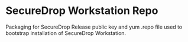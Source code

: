 SecureDrop Workstation Repo
===========================

Packaging for SecureDrop Release public key and yum .repo file
used to bootstrap installation of SecureDrop Workstation.
